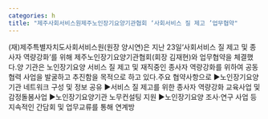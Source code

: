 ```yaml
---
categories: h
title: "제주사회서비스원제주노인장기요양기관협회 ‘사회서비스 질 제고 ’업무협약"
---
```

(재)제주특별자치도사회서비스원(원장 양시연)은 지난 23일‘사회서비스 질 제고 및 종사자 역량강화’를 위해 제주노인장기요양기관협회(회장 김재현)와 업무협약을 체결했다.양 기관은 노인장기요양 서비스 질 제고 및 재직중인 종사자 역량강화를 위하여 공동협력 사업을 발굴하고 추진함을 목적으로 하고 있다.주요 협약사항으로 ▶노인장기요양기관 네트워크 구성 및 정보 공유 ▶서비스 질 제고를 위한 종사자 역량강화 교육사업 및 감정돌봄사업 ▶노인장기요양기관 노무컨설팅 지원 ▶노인장기요양 조사·연구 사업 등 지속적인 간담회 및 업무교류를 통해 연계방